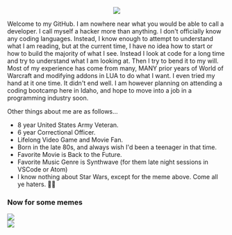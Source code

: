<p align="center">
  <img src="https://github.com/krevan88/krevan88/blob/main/hellothere.gif" />
</p>

Welcome to my GitHub. I am nowhere near what you would be able to call a developer. I call myself a hacker more than anything. I don't officially know any coding languages. Instead, I know enough to attempt to understand what I am reading, but at the current time, I have no idea how to start or how to build the majority of what I see. Instead I look at code for a long time and try to understand what I am looking at. Then I try to bend it to my will. Most of my experience has come from many, MANY prior years of World of Warcraft and modifying addons in LUA to do what I want. I even tried my hand at it one time. It didn't end well. I am however planning on attending a coding bootcamp here in Idaho, and hope to move into a job in a programming industry soon.

Other things about me are as follows...
* 8 year United States Army Veteran.
* 6 year Correctional Officer.
* Lifelong Video Game and Movie Fan.
* Born in the late 80s, and always wish I'd been a teenager in that time.
* Favorite Movie is Back to the Future.
* Favorite Music Genre is Synthwave (for them late night sessions in VSCode or Atom)
* I know nothing about Star Wars, except for the meme above. Come all ye haters. 🏴‍☠️

<p align="center">
  
  ### Now for some memes
  
  <img src="https://user-images.githubusercontent.com/6326898/138196477-fb5cb0d5-1bb8-4653-8740-ae9fa742d21d.png" /><br />
  <img src="https://user-images.githubusercontent.com/6326898/138196566-83d1864a-177a-44c8-9b88-599ec8a7dd88.png" />
</p>

<!--
**krevan88/krevan88** is a ✨ _special_ ✨ repository because its `README.md` (this file) appears on your GitHub profile.

Here are some ideas to get you started:

- 🔭 I’m currently working on ...
- 🌱 I’m currently learning ...
- 👯 I’m looking to collaborate on ...
- 🤔 I’m looking for help with ...
- 💬 Ask me about ...
- 📫 How to reach me: ...
- 😄 Pronouns: ...
- ⚡ Fun fact: ...
-->
